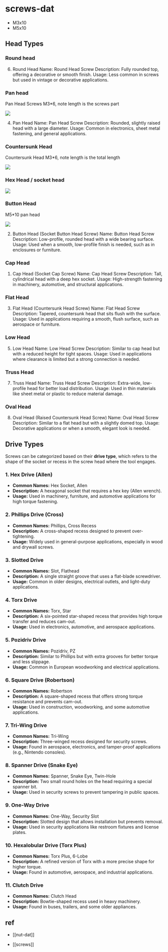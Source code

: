 
# screws-dat

- M3x10
- M5x10 

## Head Types 

### Round head 

6. Round Head
Name: Round Head Screw
Description: Fully rounded top, offering a decorative or smooth finish.
Usage: Less common in screws but used in vintage or decorative applications.


### Pan head 

Pan Head Screws M3*6, note length is the screws part 

![](2025-03-07-17-10-00.png)

4. Pan Head
Name: Pan Head Screw
Description: Rounded, slightly raised head with a large diameter.
Usage: Common in electronics, sheet metal fastening, and general applications.



### Countersunk Head

Countersunk Head M3*6, note length is the total length 

![](2025-03-07-17-11-52.png)


### Hex Head / socket head

![](2025-03-13-18-03-58.png)

### Button Head 

M5*10 pan head

![](2025-03-11-16-36-15.png)

2. Button Head (Socket Button Head Screw)
Name: Button Head Screw
Description: Low-profile, rounded head with a wide bearing surface.
Usage: Used when a smooth, low-profile finish is needed, such as in enclosures or furniture.


### Cap Head

1. Cap Head (Socket Cap Screw)
Name: Cap Head Screw
Description: Tall, cylindrical head with a deep hex socket.
Usage: High-strength fastening in machinery, automotive, and structural applications.

### Flat Head

3. Flat Head (Countersunk Head Screw)
Name: Flat Head Screw
Description: Tapered, countersunk head that sits flush with the surface.
Usage: Used in applications requiring a smooth, flush surface, such as aerospace or furniture.

### Low Head 

5. Low Head
Name: Low Head Screw
Description: Similar to cap head but with a reduced height for tight spaces.
Usage: Used in applications where clearance is limited but a strong connection is needed.

### Truss Head

7. Truss Head
Name: Truss Head Screw
Description: Extra-wide, low-profile head for better load distribution.
Usage: Used in thin materials like sheet metal or plastic to reduce material damage.

### Oval Head

8. Oval Head (Raised Countersunk Head Screw)
Name: Oval Head Screw
Description: Similar to a flat head but with a slightly domed top.
Usage: Decorative applications or when a smooth, elegant look is needed.

## Drive Types 


Screws can be categorized based on their **drive type**, which refers to the shape of the socket or recess in the screw head where the tool engages.

### 1. Hex Drive (Allen)
- **Common Names:** Hex Socket, Allen  
- **Description:** A hexagonal socket that requires a hex key (Allen wrench).  
- **Usage:** Used in machinery, furniture, and automotive applications for high torque fastening.  

### 2. Phillips Drive (Cross)
- **Common Names:** Phillips, Cross Recess  
- **Description:** A cross-shaped recess designed to prevent over-tightening.  
- **Usage:** Widely used in general-purpose applications, especially in wood and drywall screws.  

### 3. Slotted Drive
- **Common Names:** Slot, Flathead  
- **Description:** A single straight groove that uses a flat-blade screwdriver.  
- **Usage:** Common in older designs, electrical outlets, and light-duty applications.  

### 4. Torx Drive
- **Common Names:** Torx, Star  
- **Description:** A six-pointed star-shaped recess that provides high torque transfer and reduces cam-out.  
- **Usage:** Used in electronics, automotive, and aerospace applications.  

### 5. Pozidriv Drive
- **Common Names:** Pozidriv, PZ  
- **Description:** Similar to Phillips but with extra grooves for better torque and less slippage.  
- **Usage:** Common in European woodworking and electrical applications.  

### 6. Square Drive (Robertson)
- **Common Names:** Robertson  
- **Description:** A square-shaped recess that offers strong torque resistance and prevents cam-out.  
- **Usage:** Used in construction, woodworking, and some automotive applications.  

### 7. Tri-Wing Drive
- **Common Names:** Tri-Wing  
- **Description:** Three-winged recess designed for security screws.  
- **Usage:** Found in aerospace, electronics, and tamper-proof applications (e.g., Nintendo consoles).  

### 8. Spanner Drive (Snake Eye)
- **Common Names:** Spanner, Snake Eye, Twin-Hole  
- **Description:** Two small round holes on the head requiring a special spanner bit.  
- **Usage:** Used in security screws to prevent tampering in public spaces.  

### 9. One-Way Drive
- **Common Names:** One-Way, Security Slot  
- **Description:** Slotted design that allows installation but prevents removal.  
- **Usage:** Used in security applications like restroom fixtures and license plates.  

### 10. Hexalobular Drive (Torx Plus)
- **Common Names:** Torx Plus, 6-Lobe  
- **Description:** A refined version of Torx with a more precise shape for higher torque.  
- **Usage:** Found in automotive, aerospace, and industrial applications.  

### 11. Clutch Drive
- **Common Names:** Clutch Head  
- **Description:** Bowtie-shaped recess used in heavy machinery.  
- **Usage:** Found in buses, trailers, and some older appliances.  



## ref 

- [[nut-dat]]

- [[screws]] 